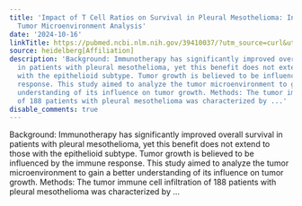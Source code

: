 ```yaml
---
title: 'Impact of T Cell Ratios on Survival in Pleural Mesothelioma: Insights from
  Tumor Microenvironment Analysis'
date: '2024-10-16'
linkTitle: https://pubmed.ncbi.nlm.nih.gov/39410037/?utm_source=curl&utm_medium=rss&utm_campaign=pubmed-2&utm_content=1FakS-2QOkCT8HsMOQP1bCRQ4YzyumYOmxmF0moLsQ3dFB1E9V&fc=20220326224207&ff=20241016183241&v=2.18.0.post9+e462414
source: heidelberg[Affiliation]
description: 'Background: Immunotherapy has significantly improved overall survival
  in patients with pleural mesothelioma, yet this benefit does not extend to those
  with the epithelioid subtype. Tumor growth is believed to be influenced by the immune
  response. This study aimed to analyze the tumor microenvironment to gain a better
  understanding of its influence on tumor growth. Methods: The tumor immune cell infiltration
  of 188 patients with pleural mesothelioma was characterized by ...'
disable_comments: true
---
```

Background: Immunotherapy has significantly improved overall survival in patients with pleural mesothelioma, yet this benefit does not extend to those with the epithelioid subtype. Tumor growth is believed to be influenced by the immune response. This study aimed to analyze the tumor microenvironment to gain a better understanding of its influence on tumor growth. Methods: The tumor immune cell infiltration of 188 patients with pleural mesothelioma was characterized by ...